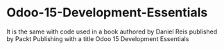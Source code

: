 # Odoo-15-Development-Essentials
It is the same with code used in a book authored by Daniel Reis published by Packt Publishing with a title Odoo 15 Development Essentials
